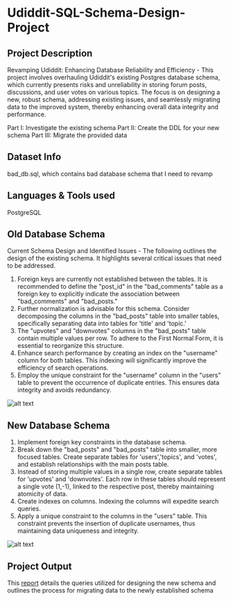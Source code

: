 # Udiddit-SQL-Schema-Design-Project

## Project Description

Revamping Udiddit: Enhancing Database Reliability and Efficiency - This project involves overhauling Udiddit's existing Postgres database schema, which currently presents risks and unreliability in storing forum posts, discussions, and user votes on various topics. The focus is on designing a new, robust schema, addressing existing issues, and seamlessly migrating data to the improved system, thereby enhancing overall data integrity and performance.

Part I: Investigate the existing schema
Part II: Create the DDL for your new schema
Part III: Migrate the provided data

## Dataset Info

bad_db.sql, which contains bad database schema that I need to revamp

## Languages & Tools used 

PostgreSQL


## Old Database Schema

Current Schema Design and Identified Issues - The following outlines the design of the existing schema. It highlights several critical issues that need to be addressed.

1.	Foreign keys are currently not established between the tables. It is recommended to define the "post_id" in the "bad_comments" table as a foreign key to explicitly indicate the association between "bad_comments" and "bad_posts."
2.	Further normalization is advisable for this schema. Consider decomposing the columns in the "bad_posts" table into smaller tables, specifically separating data into tables for 'title' and 'topic.'
3.	The "upvotes" and "downvotes" columns in the "bad_posts" table contain multiple values per row. To adhere to the First Normal Form, it is essential to reorganize this structure.
4.	Enhance search performance by creating an index on the "username" column for both tables. This indexing will significantly improve the efficiency of search operations.
5.	Employ the unique constraint for the "username" column in the "users" table to prevent the occurrence of duplicate entries. This ensures data integrity and avoids redundancy.


![alt text](https://github.com/jwoh1323/Udiddit-SQL-Schema-Design-Project/blob/a10929cc10171806740e9dab740f489030f53d40/old%20schema.png) 

## New Database Schema

1. Implement foreign key constraints in the database schema.
2. Break down the "bad_posts" and "bad_posts" table into smaller, more focused tables. Create separate tables for 'users','topics', and 'votes', and establish relationships with the main posts table.
3. Instead of storing multiple values in a single row, create separate tables for 'upvotes' and 'downvotes'. Each row in these tables should represent a single vote (1,-1), linked to the respective post, thereby maintaining atomicity of data.
4. Create indexes on columns. Indexing the columns will expedite search queries.
5. Apply a unique constraint to the columns in the "users" table. This constraint prevents the insertion of duplicate usernames, thus maintaining data uniqueness and integrity. 

![alt text](https://github.com/jwoh1323/Udiddit-SQL-Schema-Design-Project/blob/89bac256608ca4845eaa69f48f693391f35f2a10/new%20schema.png) 


## Project Output

This [report](https://github.com/jwoh1323/Udiddit-SQL-Schema-Design-Project/blob/4f3a13ca9ae80d4728552fb1f9d06c63bfdf9bea/udiddit-a-social-news-aggregator-Jinwoo.pdf) details the queries utilized for designing the new schema and outlines the process for migrating data to the newly established schema
